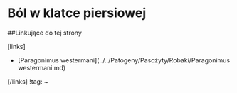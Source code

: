 # Ból w klatce piersiowej





##Linkujące do tej strony

[links]

- [Paragonimus westermani](../../Patogeny/Pasożyty/Robaki/Paragonimus westermani.md)


[/links]
!tag:
~

